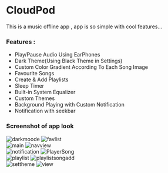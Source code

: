# CloudPod
This is a music offline app , app is so simple with cool features...

### Features :
- Play/Pause Audio Using EarPhones
- Dark Theme(Using Black Theme in Settings)
- Custom Color Gradient According To Each Song Image
- Favourite Songs
- Create & Add Playlists
- Sleep Timer
- Built-in System Equalizer
- Custom Themes
- Background Playing with Custom Notification
- Notification with seekbar

 ### Screenshot of app look
 ![darkmoode](https://github.com/badal2407/MusicApp/assets/153740859/70c4ce4d-09ee-4bf3-8690-853ac43fada8) ![favlist](https://github.com/badal2407/MusicApp/assets/153740859/1c48f9a7-ebb2-4397-b0e1-e95012acedc8)  <br>
 ![main](https://github.com/badal2407/MusicApp/assets/153740859/ee5f9c8b-c58e-4d0f-8005-02e5d5faddc7)  ![navview](https://github.com/badal2407/MusicApp/assets/153740859/036fa652-ddb2-40f8-8ae7-cbb77f4058e0) <br>
 ![notification](https://github.com/badal2407/MusicApp/assets/153740859/0c223078-0e47-4dc6-867d-3b986830e048) ![PlayerSong](https://github.com/badal2407/MusicApp/assets/153740859/b9c6dcc8-60e3-46fd-898c-999da35ca030)  <br>
 ![playlist](https://github.com/badal2407/MusicApp/assets/153740859/03234361-60f3-4f4e-ae2f-de015cada2b6) ![playlistsongadd](https://github.com/badal2407/MusicApp/assets/153740859/925ce857-7948-4c1a-9999-9038fb644b8a) <br>
 ![settheme](https://github.com/badal2407/MusicApp/assets/153740859/6c358931-a478-488c-9ca4-e574af8034c3) ![view](https://github.com/badal2407/MusicApp/assets/153740859/5145cb5a-cf6c-44d2-b6cb-5c42b79c9b7d)

  
